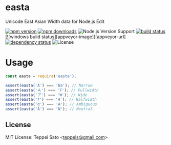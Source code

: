 easta
====

Unicode East Asian Width data for Node.js Edit

[![npm version][npm-image]][npm-url]
[![npm downloads][npm-downloads-image]][npm-url]
![Node.js Version Support][node-version]
[![build status][travis-image]][travis-url]
[![windows build status][appveyor-image]][appveyor-url]
[![dependency status][deps-image]][deps-url]
![License][license]

# Usage

```js
const easta = require('easta');

assert(easta('A') === 'Na'); // Narrow
assert(easta('Ａ') === 'F'); // Fullwidth
assert(easta('ア') === 'W'); // Wide
assert(easta('ｱ') === 'H'); // Halfwidth
assert(easta('α') === 'A'); // Ambiguous
assert(easta('À') === 'N'); // Neutral
```

## License

MIT License: Teppei Sato &lt;teppeis@gmail.com&gt;

[npm-image]: https://img.shields.io/npm/v/easta.svg
[npm-url]: https://npmjs.org/package/easta
[npm-downloads-image]: https://img.shields.io/npm/dm/easta.svg
[travis-image]: https://img.shields.io/travis/teppeis/easta/master.svg
[travis-url]: https://travis-ci.org/teppeis/easta
[deps-image]: https://img.shields.io/david/teppeis/easta.svg
[deps-url]: https://david-dm.org/teppeis/easta
[node-version]: https://img.shields.io/badge/Node.js%20support-v4,v6,v7-brightgreen.svg
[coverage-image]: https://img.shields.io/coveralls/teppeis/easta/master.svg
[coverage-url]: https://coveralls.io/github/teppeis/easta?branch=master
[license]: https://img.shields.io/npm/l/easta.svg
